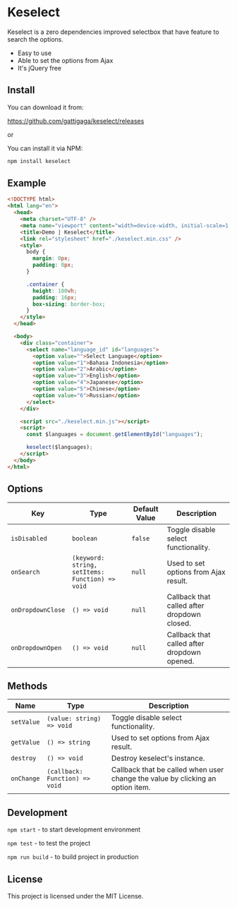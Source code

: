 # Keselect

Keselect is a zero dependencies improved selectbox that have feature to search the options.

* Easy to use
* Able to set the options from Ajax
* It's jQuery free

## Install

You can download it from:

https://github.com/gattigaga/keselect/releases

or

You can install it via NPM:

```bash
npm install keselect
```

## Example

```html
<!DOCTYPE html>
<html lang="en">
  <head>
    <meta charset="UTF-8" />
    <meta name="viewport" content="width=device-width, initial-scale=1.0" />
    <title>Demo | Keselect</title>
    <link rel="stylesheet" href="./keselect.min.css" />
    <style>
      body {
        margin: 0px;
        padding: 0px;
      }

      .container {
        height: 100vh;
        padding: 16px;
        box-sizing: border-box;
      }
    </style>
  </head>

  <body>
    <div class="container">
      <select name="language_id" id="languages">
        <option value="">Select Language</option>
        <option value="1">Bahasa Indonesia</option>
        <option value="2">Arabic</option>
        <option value="3">English</option>
        <option value="4">Japanese</option>
        <option value="5">Chinese</option>
        <option value="6">Russian</option>
      </select>
    </div>

    <script src="./keselect.min.js"></script>
    <script>
      const $languages = document.getElementById("languages");

      keselect($languages);
    </script>
  </body>
</html>
```

## Options

| Key                   | Type                                                | Default Value | Description                                 |
|-----------------------|-----------------------------------------------------|---------------|---------------------------------------------|
| ```isDisabled```      | ```boolean```                                       | ```false```   | Toggle disable select functionality.        |
| ```onSearch```        | ```(keyword: string, setItems: Function) => void``` | ```null```    | Used to set options from Ajax result.       |
| ```onDropdownClose``` | ```() => void```                                    | ```null```    | Callback that called after dropdown closed. |
| ```onDropdownOpen```  | ```() => void```                                    | ```null```    | Callback that called after dropdown opened. |

## Methods

| Name                  | Type                              | Description                                                                   |
|-----------------------|-----------------------------------|-------------------------------------------------------------------------------|
| ```setValue```        | ```(value: string) => void```     | Toggle disable select functionality.                                          |
| ```getValue```        | ```() => string```                | Used to set options from Ajax result.                                         |
| ```destroy```         | ```() => void```                  | Destroy keselect's instance.                                                  |
| ```onChange```        | ```(callback: Function) => void```| Callback that be called when user change the value by clicking an option item.|

## Development

```npm start``` - to start development environment

```npm test``` - to test the project

```npm run build``` - to build project in production

## License

This project is licensed under the MIT License.

